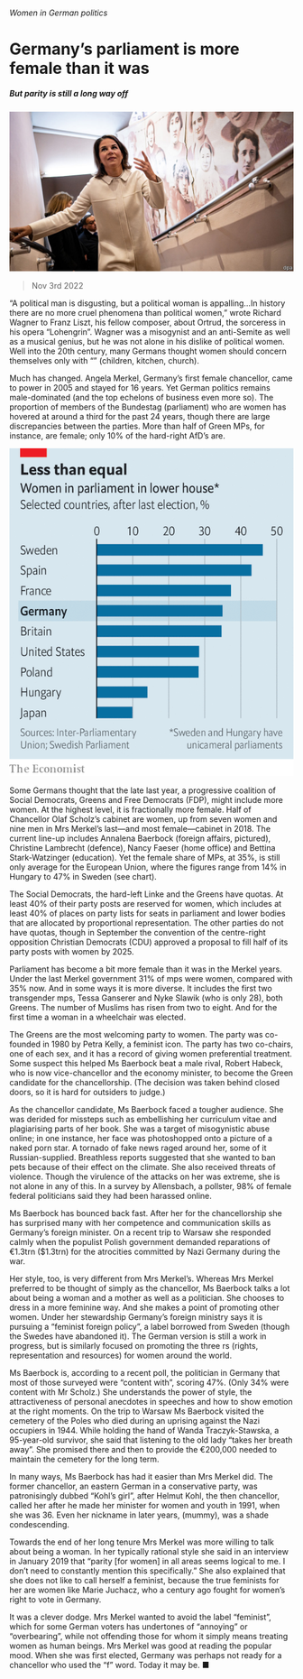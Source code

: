 ###### Women in German politics

# Germany’s parliament is more female than it was 

##### But parity is still a long way off 

![image](images/20221105_EUP002.jpg) 

> Nov 3rd 2022 

“A political man is disgusting, but a political woman is appalling…In history there are no more cruel phenomena than political women,” wrote Richard Wagner to Franz Liszt, his fellow composer, about Ortrud, the sorceress in his opera “Lohengrin”. Wagner was a misogynist and an anti-Semite as well as a musical genius, but he was not alone in his dislike of political women. Well into the 20th century, many Germans thought women should concern themselves only with “” (children, kitchen, church).

Much has changed. Angela Merkel, Germany’s first female chancellor, came to power in 2005 and stayed for 16 years. Yet German politics remains male-dominated (and the top echelons of business even more so). The proportion of members of the Bundestag (parliament) who are women has hovered at around a third for the past 24 years, though there are large discrepancies between the parties. More than half of Green MPs, for instance, are female; only 10% of the hard-right AfD’s are. 

![image](images/20221105_EUC595.png) 


Some Germans thought that the  late last year, a progressive coalition of Social Democrats, Greens and Free Democrats (FDP), might include more women. At the highest level, it is fractionally more female. Half of Chancellor Olaf Scholz’s cabinet are women, up from seven women and nine men in Mrs Merkel’s last—and most female—cabinet in 2018. The current line-up includes Annalena Baerbock (foreign affairs, pictured), Christine Lambrecht (defence), Nancy Faeser (home office) and Bettina Stark-Watzinger (education). Yet the female share of MPs, at 35%, is still only average for the European Union, where the figures range from 14% in Hungary to 47% in Sweden (see chart).

The Social Democrats, the hard-left Linke and the Greens have quotas. At least 40% of their party posts are reserved for women, which includes at least 40% of places on party lists for seats in parliament and lower bodies that are allocated by proportional representation. The other parties do not have quotas, though in September the convention of the centre-right opposition Christian Democrats (CDU) approved a proposal to fill half of its party posts with women by 2025.

Parliament has become a bit more female than it was in the Merkel years. Under the last Merkel government 31% of mps were women, compared with 35% now. And in some ways it is more diverse. It includes the first two transgender mps, Tessa Ganserer and Nyke Slawik (who is only 28), both Greens. The number of Muslims has risen from two to eight. And for the first time a woman in a wheelchair was elected. 

The Greens are the most welcoming party to women. The party was co-founded in 1980 by Petra Kelly, a feminist icon. The party has two co-chairs, one of each sex, and it has a record of giving women preferential treatment. Some suspect this helped Ms Baerbock beat a male rival, Robert Habeck, who is now vice-chancellor and the economy minister, to become the Green candidate for the chancellorship. (The decision was taken behind closed doors, so it is hard for outsiders to judge.)

As the chancellor candidate, Ms Baerbock faced a tougher audience. She was derided for missteps such as embellishing her curriculum vitae and plagiarising parts of her book. She was a target of misogynistic abuse online; in one instance, her face was photoshopped onto a picture of a naked porn star. A tornado of fake news raged around her, some of it Russian-supplied. Breathless reports suggested that she wanted to ban pets because of their effect on the climate. She also received threats of violence. Though the virulence of the attacks on her was extreme, she is not alone in any of this. In a survey by Allensbach, a pollster, 98% of female federal politicians said they had been harassed online. 

Ms Baerbock has bounced back fast. After her  for the chancellorship she has surprised many with her competence and communication skills as Germany’s foreign minister. On a recent trip to Warsaw she responded calmly when the populist Polish government demanded reparations of €1.3trn ($1.3trn) for the atrocities committed by Nazi Germany during the war. 

Her style, too, is very different from Mrs Merkel’s. Whereas Mrs Merkel preferred to be thought of simply as the chancellor, Ms Baerbock talks a lot about being a woman and a mother as well as a politician. She chooses to dress in a more feminine way. And she makes a point of promoting other women. Under her stewardship Germany’s foreign ministry says it is pursuing a “feminist foreign policy”, a label borrowed from Sweden (though the Swedes have abandoned it). The German version is still a work in progress, but is similarly focused on promoting the three rs (rights, representation and resources) for women around the world.

Ms Baerbock is, according to a recent poll, the politician in Germany that most of those surveyed were “content with”, scoring 47%. (Only 34% were content with Mr Scholz.) She understands the power of style, the attractiveness of personal anecdotes in speeches and how to show emotion at the right moments. On the trip to Warsaw Ms Baerbock visited the cemetery of the Poles who died during an uprising against the Nazi occupiers in 1944. While holding the hand of Wanda Traczyk-Stawska, a 95-year-old survivor, she said that listening to the old lady “takes her breath away”. She promised there and then to provide the €200,000 needed to maintain the cemetery for the long term.

In many ways, Ms Baerbock has had it easier than Mrs Merkel did. The former chancellor, an eastern German in a conservative party, was patronisingly dubbed “Kohl’s girl”, after Helmut Kohl, the then chancellor, called her after he made her minister for women and youth in 1991, when she was 36. Even her nickname in later years,  (mummy), was a shade condescending. 

Towards the end of her long tenure Mrs Merkel was more willing to talk about being a woman. In her typically rational style she said in an interview in January 2019 that “parity [for women] in all areas seems logical to me. I don’t need to constantly mention this specifically.” She also explained that she does not like to call herself a feminist, because the true feminists for her are women like Marie Juchacz, who a century ago fought for women’s right to vote in Germany. 

It was a clever dodge. Mrs Merkel wanted to avoid the label “feminist”, which for some German voters has undertones of “annoying” or “overbearing”, while not offending those for whom it simply means treating women as human beings. Mrs Merkel was good at reading the popular mood. When she was first elected, Germany was perhaps not ready for a chancellor who used the “f” word. Today it may be. ■


